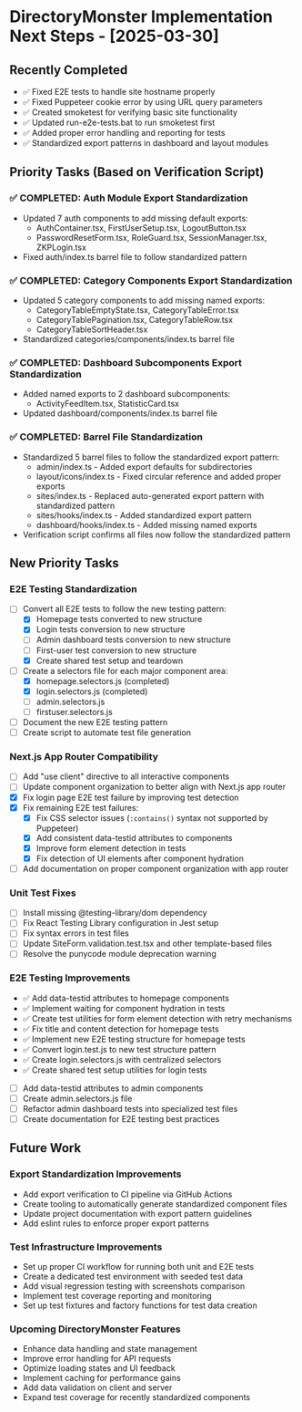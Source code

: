 # DirectoryMonster Implementation Next Steps - [2025-03-30]

## Recently Completed
- ✅ Fixed E2E tests to handle site hostname properly
- ✅ Fixed Puppeteer cookie error by using URL query parameters
- ✅ Created smoketest for verifying basic site functionality
- ✅ Updated run-e2e-tests.bat to run smoketest first
- ✅ Added proper error handling and reporting for tests
- ✅ Standardized export patterns in dashboard and layout modules

## Priority Tasks (Based on Verification Script)

### ✅ COMPLETED: Auth Module Export Standardization 
- Updated 7 auth components to add missing default exports:
  - AuthContainer.tsx, FirstUserSetup.tsx, LogoutButton.tsx
  - PasswordResetForm.tsx, RoleGuard.tsx, SessionManager.tsx, ZKPLogin.tsx
- Fixed auth/index.ts barrel file to follow standardized pattern

### ✅ COMPLETED: Category Components Export Standardization
- Updated 5 category components to add missing named exports:
  - CategoryTableEmptyState.tsx, CategoryTableError.tsx
  - CategoryTablePagination.tsx, CategoryTableRow.tsx
  - CategoryTableSortHeader.tsx
- Standardized categories/components/index.ts barrel file

### ✅ COMPLETED: Dashboard Subcomponents Export Standardization
- Added named exports to 2 dashboard subcomponents:
  - ActivityFeedItem.tsx, StatisticCard.tsx
- Updated dashboard/components/index.ts barrel file

### ✅ COMPLETED: Barrel File Standardization
- Standardized 5 barrel files to follow the standardized export pattern:
  - admin/index.ts - Added export defaults for subdirectories
  - layout/icons/index.ts - Fixed circular reference and added proper exports
  - sites/index.ts - Replaced auto-generated export pattern with standardized pattern
  - sites/hooks/index.ts - Added standardized export pattern
  - dashboard/hooks/index.ts - Added missing named exports
- Verification script confirms all files now follow the standardized pattern

## New Priority Tasks

### E2E Testing Standardization
- [ ] Convert all E2E tests to follow the new testing pattern:
  - [x] Homepage tests converted to new structure
  - [x] Login tests conversion to new structure
  - [ ] Admin dashboard tests conversion to new structure
  - [ ] First-user test conversion to new structure
  - [x] Create shared test setup and teardown
- [ ] Create a selectors file for each major component area:
  - [x] homepage.selectors.js (completed)
  - [x] login.selectors.js (completed)
  - [ ] admin.selectors.js
  - [ ] firstuser.selectors.js
- [ ] Document the new E2E testing pattern
- [ ] Create script to automate test file generation

### Next.js App Router Compatibility
- [ ] Add "use client" directive to all interactive components
- [ ] Update component organization to better align with Next.js app router
- [x] Fix login page E2E test failure by improving test detection
- [x] Fix remaining E2E test failures:
  - [x] Fix CSS selector issues (`:contains()` syntax not supported by Puppeteer)
  - [x] Add consistent data-testid attributes to components
  - [x] Improve form element detection in tests
  - [x] Fix detection of UI elements after component hydration
- [ ] Add documentation on proper component organization with app router

### Unit Test Fixes
- [ ] Install missing @testing-library/dom dependency
- [ ] Fix React Testing Library configuration in Jest setup
- [ ] Fix syntax errors in test files
- [ ] Update SiteForm.validation.test.tsx and other template-based files
- [ ] Resolve the punycode module deprecation warning

### E2E Testing Improvements
- ✅ Add data-testid attributes to homepage components
- ✅ Implement waiting for component hydration in tests
- ✅ Create test utilities for form element detection with retry mechanisms
- ✅ Fix title and content detection for homepage tests
- ✅ Implement new E2E testing structure for homepage tests
- ✅ Convert login.test.js to new test structure pattern
- ✅ Create login.selectors.js with centralized selectors
- ✅ Create shared test setup utilities for login tests
- [ ] Add data-testid attributes to admin components
- [ ] Create admin.selectors.js file
- [ ] Refactor admin dashboard tests into specialized test files
- [ ] Create documentation for E2E testing best practices

## Future Work

### Export Standardization Improvements
- Add export verification to CI pipeline via GitHub Actions
- Create tooling to automatically generate standardized component files
- Update project documentation with export pattern guidelines
- Add eslint rules to enforce proper export patterns

### Test Infrastructure Improvements
- Set up proper CI workflow for running both unit and E2E tests
- Create a dedicated test environment with seeded test data
- Add visual regression testing with screenshots comparison
- Implement test coverage reporting and monitoring
- Set up test fixtures and factory functions for test data creation

### Upcoming DirectoryMonster Features
- Enhance data handling and state management
- Improve error handling for API requests
- Optimize loading states and UI feedback
- Implement caching for performance gains
- Add data validation on client and server
- Expand test coverage for recently standardized components